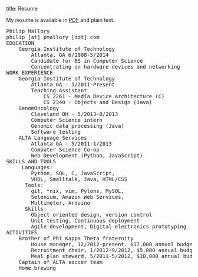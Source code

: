 title: Resume

My resume is available in [PDF](|filename|/bin/Resume.pdf) and plain text.
<pre>
Philip Mallory
philip [at] pmallory [dot] com
EDUCATION
    Georgia Institute of Technology
        Atlanta, GA 6/2008-5/2014
        Candidate for BS in Computer Science
        Concentrating on hardware devices and networking
WORK EXPERIENCE
    Georgia Institute of Technology
        Atlanta GA - 1/2011-Present
        Teaching Assistant
            CS 2261 - Media Device Architecture (C)
            CS 2340 - Objects and Design (Java)
    GenomOncology
        Cleveland OH - 5/2013-8/2013
        Computer Science intern
        Genomic data processing (Java)
        Software testing
    ALTA Language Services
        Atlanta GA - 5/2011-1/2013
        Computer Science Co-op
        Web Development (Python, JavaScript)
SKILLS AND TOOLS
     Languages:
        Python, SQL, C, JavaScript,
        VHDL, Smalltalk, Java, HTML/CSS
      Tools:
        git, *nix, vim, Pylons, MySQL,
        Selenium, Amazon Web Services,
        Multimeter, Arduino
      Skills:
        Object oriented design, version control
        Unit testing, Continuous deployment
        Agile development, Digital electronics prototyping
ACTIVITIES
    Brother of Phi Kappa Theta fraternity
        House manager, 12/2012-present. $17,000 annual budget
        Recruitment chair, 1/2012-9/2012, $5,000 annual budget
        Meal plan steward, 5/2011-5/2012, $10,000 annual budget
    Captain of ALTA soccer team
    Home brewing
</pre>
